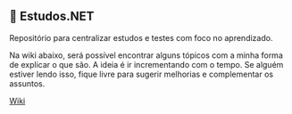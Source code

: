 ## :blue_book: Estudos.NET
Repositório para centralizar estudos e testes com foco no aprendizado.

Na wiki abaixo, será possível encontrar alguns tópicos com a minha forma de explicar o que são. A ideia é ir incrementando com o tempo.
Se alguém estiver lendo isso, fique livre para sugerir melhorias e complementar os assuntos.

[Wiki](https://github.com/AdrianDamiao/Estudos.NET/wiki)

